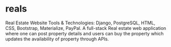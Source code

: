 # reals
Real Estate Website
Tools & Technologies: Django, PostgreSQL, HTML, CSS, Bootstrap, Materialize, PayPal.
A full-stack Real estate web application where one can post property details and users can buy the property which updates the availability of property through APIs.
